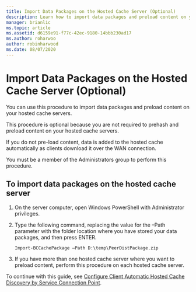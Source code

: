 ```yaml
---
title: Import Data Packages on the Hosted Cache Server (Optional)
description: Learn how to import data packages and preload content on your hosted cache servers.
manager: brianlic
ms.topic: article
ms.assetid: d6159e91-f77c-42ec-9180-14bbb230ad17
ms.author: roharwoo
author: robinharwood
ms.date: 08/07/2020
---
```


# Import Data Packages on the Hosted Cache Server \(Optional\)

>

You can use this procedure to import data packages and preload content on your hosted cache servers.

This procedure is optional because you are not required to prehash and preload content on your hosted cache servers.

If you do not pre\-load content, data is added to the hosted cache automatically as clients download it over the WAN connection.

You must be a member of the Administrators group to perform this procedure.

## To import data packages on the hosted cache server

1. On the server computer, open Windows PowerShell with Administrator privileges.

2. Type the following command, replacing the value for the –Path parameter with the folder location where you have stored your data packages, and then press ENTER.

    ```
    Import-BCCachePackage –Path D:\temp\PeerDistPackage.zip
    ```

3. If you have more than one hosted cache server where you want to preload content, perform this procedure on each hosted cache server.

To continue with this guide, see [Configure Client Automatic Hosted Cache Discovery by Service Connection Point](10-Bc-Client-By-Scp.md).
